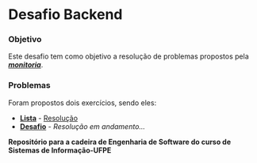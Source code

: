 # Desafio Backend

### Objetivo
Este desafio tem como objetivo a resolução de problemas propostos pela ***[monitoria](https://github.com/silvercent011/monitoria-node-2023.1/tree/main#readme)***.

### Problemas
Foram propostos dois exercícios, sendo eles:

- **[Lista](https://github.com/silvercent011/monitoria-node-2023.1/blob/main/lista.md)** - [Resolução](lista_node)
- **[Desafio](https://github.com/silvercent011/monitoria-node-2023.1/blob/main/desafios.md)** - *Resolução em andamento...*

**Repositório para a cadeira de Engenharia de Software do curso de Sistemas de Informação-UFPE**
